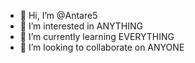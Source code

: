 - 👋 Hi, I’m @Antare5
- 👀 I’m interested in ANYTHING
- 🌱 I’m currently learning EVERYTHING
- 💞️ I’m looking to collaborate on ANYONE

<!---
Antare5/Antare5 is a ✨ special ✨ repository because its `README.md` (this file) appears on your GitHub profile.
You can click the Preview link to take a look at your changes.
--->
